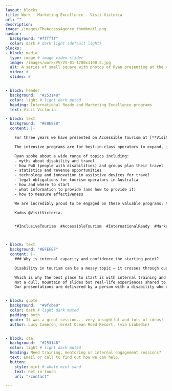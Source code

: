 ```yaml
---
layout: blocks
title: Work | Marketing Excellence - Visit Victoria
url: ""
description:
image: /images/TheAccessAgency_thumbnail.png
navbar:
  background: "#ffffff"
  color: dark # dark light (default light)
blocks:
- block: media
  type: image # image video slider
  image: /images/work/VV/VV-01-1700x1100-2.jpg
  alt: A series of small square with photos of Ryan presenting at the visit victoria program
  video: #
  slides: #


- block: header
  background:  "#253148"
  color: light # light dark muted
  heading: International Ready and Marketing Excellence programs
  text: Visit Victoria

- block: text
  background:  "#E8E8E8"
  content: |-

    For three years we have presented on Accessible Tourism at [**Visit Victoria's**](https://corporate.visitvictoria.com "Visit Victoria corporate website") ***International Ready*** and ***Marketing Excellence*** programs.

    The intensive programs are for best-in-class operators to expand, improve and excel in their tourism product development. The final day culminates in an afternoon of presentations about  opportunities in selected areas – spotlighting First Nations, Sustainability and Accessibility.

    Ryan spoke about a wide range of topics including:
    - myths about disability and travel
    - how PwD (people with disabilities) and groups plan their travel
    - statistics and revenue opportunities
    - technology and innovation in assistive devices for travel
    - legal obligations for tourism operators in Australia
    - how and where to start
    - what information to provide (and how to provide it)
    - how to measure effectiveness  

    We are incredibly proud to be engaged on these valuable programs; they help businesses  prepare to take the next step in their product development journey, reaching new markets and telling their inclusion story their way.

    Kudos @VisitVictoria.


    *#InclusiveTourism  #AccessibleTourism  #InternationalReady  #MarketingAccessibility #VisitVictoria*



- block: text
  background: "#EFEFEF"
  content: |-
    ### Why is internal capacity and confidence the starting point?

    Disability in tourism can be a messy topic – it crosses through customer experience, human rights, revenue, building codes, health and safety, human resources, and marketing.

    Which is why the best place to start is with internal training and awareness.
    Not a dull, mountain of slides but real-life experiences shared to illustrate key factors.
    Our presentations are delivered by a person with a disability who understands how to make the complex simple and provide valuable tools and insights to take away.


- block: quote
  background:  "#9fcbe9"
  color: dark # light dark muted
  padding: both
  quote: It was a great session... very insightful and lots of ideas!
  author: Lucy Cameron, Great Ocean Road Resort, (via Linkedin)


- block: cta
  background:  "#253148"
  color: light # light dark muted
  heading: Need training, mentoring or internal engagement sessions?
  text: Email or call to find out how we can help.
  button:
    style: mint # whale mint sand
    text: Get in touch
    url: "/contact"

---
```

